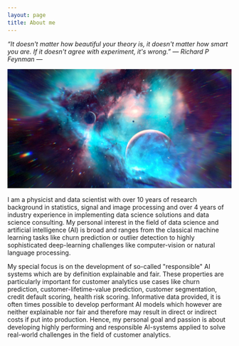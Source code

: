 ```yaml
---
layout: page
title: About me
---
```

*“It doesn't matter how beautiful your theory is, it doesn't matter how smart you are. If it doesn't agree with experiment, it's wrong.” ― Richard P Feynman ―*

![screenshot](images/universe.png)

I am a physicist and data scientist with over 10 years of research background in statistics, signal and image processing and over 4 years of industry experience in implementing data science solutions and data science consulting. My personal interest in the field of data science and artificial intelligence (AI) is broad and ranges from the classical machine learning tasks like churn prediction or outlier detection to highly sophisticated deep-learning challenges like computer-vision or natural language processing. 

My special focus is on the development of so-called "responsible" AI systems which are by definition explainable and fair. These properties are particularly important for customer analytics use cases like churn prediction, customer-lifetime-value prediction, customer segmentation, credit default scoring, health risk scoring. Informative data provided, it is often times possible to develop performant AI models which however are neither explainable nor fair and therefore may result in direct or indirect costs if put into production. Hence, my personal goal and passion is about developing highly performing and responsible AI-systems applied to solve real-world challenges in the field of customer analytics. 


